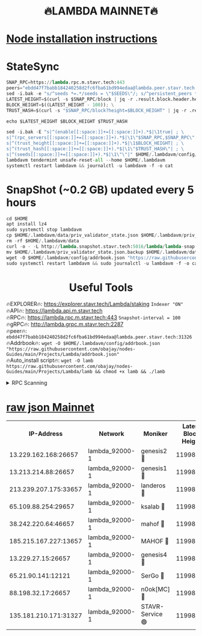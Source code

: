 <h1 align="center"> 🔥LAMBDA MAINNET🔥</h1>


[Node installation instructions](https://github.com/obajay/nodes-Guides/tree/main/Projects/Lambda)
=


# StateSync
```python
SNAP_RPC=https://lambda.rpc.m.stavr.tech:443
peers="ebdd47f7babb184240258d2fc6fba61bd994edaa@lambda.peer.stavr.tech:31326" 
sed -i.bak -e "s/^seeds *=.*/seeds = \"$SEEDS\"/; s/^persistent_peers *=.*/persistent_peers = \"$PEERS\"/" $HOME/.lambdavm/config/config.toml
LATEST_HEIGHT=$(curl -s $SNAP_RPC/block | jq -r .result.block.header.height); \
BLOCK_HEIGHT=$((LATEST_HEIGHT - 100)); \
TRUST_HASH=$(curl -s "$SNAP_RPC/block?height=$BLOCK_HEIGHT" | jq -r .result.block_id.hash)

echo $LATEST_HEIGHT $BLOCK_HEIGHT $TRUST_HASH

sed -i.bak -E "s|^(enable[[:space:]]+=[[:space:]]+).*$|\1true| ; \
s|^(rpc_servers[[:space:]]+=[[:space:]]+).*$|\1\"$SNAP_RPC,$SNAP_RPC\"| ; \
s|^(trust_height[[:space:]]+=[[:space:]]+).*$|\1$BLOCK_HEIGHT| ; \
s|^(trust_hash[[:space:]]+=[[:space:]]+).*$|\1\"$TRUST_HASH\"| ; \
s|^(seeds[[:space:]]+=[[:space:]]+).*$|\1\"\"|" $HOME/.lambdavm/config/config.toml
lambdavm tendermint unsafe-reset-all --home $HOME/.lambdavm
systemctl restart lambdavm && journalctl -u lambdavm -f -o cat

```
# SnapShot (~0.2 GB) updated every 5 hours
```python
cd $HOME
apt install lz4
sudo systemctl stop lambdavm
cp $HOME/.lambdavm/data/priv_validator_state.json $HOME/.lambdavm/priv_validator_state.json.backup
rm -rf $HOME/.lambdavm/data
curl -o - -L http://lambda.snapshot.stavr.tech:5016/lambda/lambda-snap.tar.lz4 | lz4 -c -d - | tar -x -C $HOME/.lambdavm --strip-components 2
mv $HOME/.lambdavm/priv_validator_state.json.backup $HOME/.lambdavm/data/priv_validator_state.json
wget -O $HOME/.lambdavm/config/addrbook.json "https://raw.githubusercontent.com/obajay/nodes-Guides/main/Projects/Lambda/addrbook.json"
sudo systemctl restart lambdavm && sudo journalctl -u lambdavm -f -o cat
```
 <h1 align="center"> Useful Tools</h1>

🔥EXPLORER🔥:      https://explorer.stavr.tech/Lambda/staking	        `Indexer "ON"` \
🔥API🔥: 			 		 https://lambda.api.m.stavr.tech \
🔥RPC🔥:           https://lambda.rpc.m.stavr.tech:443	              `Snapshot-interval = 100` \
🔥gRPC🔥:          http://lambda.grpc.m.stavr.tech:2287 \
🔥peer🔥:					 `ebdd47f7babb184240258d2fc6fba61bd994edaa@lambda.peer.stavr.tech:31326` \
🔥Addrbook🔥:    ```wget -O $HOME/.lambdavm/config/addrbook.json "https://raw.githubusercontent.com/obajay/nodes-Guides/main/Projects/Lambda/addrbook.json"``` \
🔥Auto_install script🔥: ```wget -O lamb https://raw.githubusercontent.com/obajay/nodes-Guides/main/Projects/Lambda/lamb && chmod +x lamb && ./lamb```


<details>
<summary>RPC Scanning</summary>

<h2 align="center"> We scan nodes in real time every 4 hours. And we provide the final result of RPC endpoints.
We cannot influence the operation of these nodes in any way. </h2>


```python
If Voting Power is higher than 0 --> then the Node is a validator of the network and may be subject to attack and be a potential threat to the chain.
```
```python
We marked such validators with a red symbol
```

</details>

[raw json Mainnet](https://rpc-check.lambm.stavr.tech/lambm/rpc-lambm-result.json)
=


<table><tr><th>IP-Address</th><th>Network</th><th>Moniker</th><th>Latest Block Height</th><th>Earliest Block Height</th><th>Catching Up</th><th>Tx Index</th><th>Voting Power</th><th>Scan Time</th></tr><tr><td>13.229.162.168:26657</td><td>lambda_92000-1</td><td>genesis2 🔴</td><td>11998231</td><td>1</td><td>False</td><td>on</td><td>15426634</td><td>2024-03-02T19:45:49.018855681UTC</td></tr><tr><td>13.213.214.88:26657</td><td>lambda_92000-1</td><td>genesis1 🔴</td><td>11998231</td><td>1</td><td>False</td><td>on</td><td>737835</td><td>2024-03-02T19:45:53.805786099UTC</td></tr><tr><td>213.239.207.175:33657</td><td>lambda_92000-1</td><td>landeros 🔴</td><td>11998229</td><td>8136001</td><td>False</td><td>off</td><td>1821255</td><td>2024-03-02T19:45:43.741049402UTC</td></tr><tr><td>65.109.88.254:29657</td><td>lambda_92000-1</td><td>ksalab 🔴</td><td>11998233</td><td>8715001</td><td>False</td><td>on</td><td>510465</td><td>2024-03-02T19:45:58.506112584UTC</td></tr><tr><td>38.242.220.64:46657</td><td>lambda_92000-1</td><td>mahof 🔴</td><td>11998234</td><td>10131001</td><td>False</td><td>off</td><td>770350</td><td>2024-03-02T19:46:03.285364526UTC</td></tr><tr><td>185.215.167.227:13657</td><td>lambda_92000-1</td><td>MAHOF 🔴</td><td>11998231</td><td>10134001</td><td>False</td><td>on</td><td>2051510</td><td>2024-03-02T19:45:52.590314646UTC</td></tr><tr><td>13.229.27.15:26657</td><td>lambda_92000-1</td><td>genesis4 🔴</td><td>11998231</td><td>11043001</td><td>False</td><td>on</td><td>9577262</td><td>2024-03-02T19:45:52.291029890UTC</td></tr><tr><td>65.21.90.141:12121</td><td>lambda_92000-1</td><td>SerGo 🔴</td><td>11998234</td><td>11898234</td><td>False</td><td>off</td><td>10618444</td><td>2024-03-02T19:46:02.938472464UTC</td></tr><tr><td>88.198.32.17:26657</td><td>lambda_92000-1</td><td>n0ok[MC] 🔴</td><td>11998235</td><td>11898235</td><td>False</td><td>off</td><td>1578630</td><td>2024-03-02T19:46:05.544584779UTC</td></tr><tr><td>135.181.210.171:31327</td><td>lambda_92000-1</td><td>STAVR-Service 🟢</td><td>11998010</td><td>11995501</td><td>False</td><td>on</td><td>0</td><td>2024-03-02T19:45:58.187899391UTC</td></tr></table>
